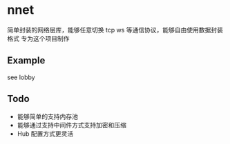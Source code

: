 # nnet

简单封装的网络层库，能够任意切换 tcp ws 等通信协议，能够自由使用数据封装格式
专为这个项目制作

## Example

see lobby

## Todo

- 能够简单的支持内存池
- 能够通过支持中间件方式支持加密和压缩
- Hub 配置方式更灵活
